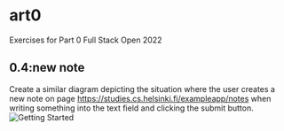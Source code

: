 # art0

Exercises for Part 0 Full Stack Open 2022

## 0.4:new note
Create a similar diagram depicting the situation where the user creates a new note on page https://studies.cs.helsinki.fi/exampleapp/notes when writing something into the text field and clicking the submit button.
![Getting Started](websequencediagram.png
)